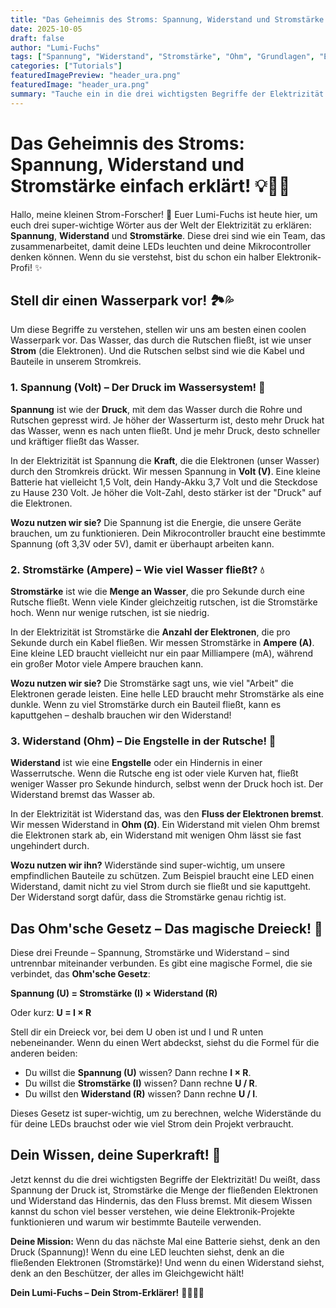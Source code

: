 ```yaml
---
title: "Das Geheimnis des Stroms: Spannung, Widerstand und Stromstärke einfach erklärt!"
date: 2025-10-05
draft: false
author: "Lumi-Fuchs"
tags: ["Spannung", "Widerstand", "Stromstärke", "Ohm", "Grundlagen", "Elektronik", "Tutorials"]
categories: ["Tutorials"]
featuredImagePreview: "header_ura.png"
featuredImage: "header_ura.png"
summary: "Tauche ein in die drei wichtigsten Begriffe der Elektrizität: Spannung, Widerstand und Stromstärke. Erfahre kinderleicht, was sie bedeuten und wie sie zusammenhängen, um deine Projekte zum Leuchten zu bringen!"
---
```


# Das Geheimnis des Stroms: Spannung, Widerstand und Stromstärke einfach erklärt! 💡🌊🚧

Hallo, meine kleinen Strom-Forscher! 🦊 Euer Lumi-Fuchs ist heute hier, um euch drei super-wichtige Wörter aus der Welt der Elektrizität zu erklären: **Spannung**, **Widerstand** und **Stromstärke**. Diese drei sind wie ein Team, das zusammenarbeitet, damit deine LEDs leuchten und deine Mikrocontroller denken können. Wenn du sie verstehst, bist du schon ein halber Elektronik-Profi! ✨

## Stell dir einen Wasserpark vor! 🏞️💦

Um diese Begriffe zu verstehen, stellen wir uns am besten einen coolen Wasserpark vor. Das Wasser, das durch die Rutschen fließt, ist wie unser **Strom** (die Elektronen). Und die Rutschen selbst sind wie die Kabel und Bauteile in unserem Stromkreis.

### 1. Spannung (Volt) – Der Druck im Wassersystem! 🌊

**Spannung** ist wie der **Druck**, mit dem das Wasser durch die Rohre und Rutschen gepresst wird. Je höher der Wasserturm ist, desto mehr Druck hat das Wasser, wenn es nach unten fließt. Und je mehr Druck, desto schneller und kräftiger fließt das Wasser.

In der Elektrizität ist Spannung die **Kraft**, die die Elektronen (unser Wasser) durch den Stromkreis drückt. Wir messen Spannung in **Volt (V)**. Eine kleine Batterie hat vielleicht 1,5 Volt, dein Handy-Akku 3,7 Volt und die Steckdose zu Hause 230 Volt. Je höher die Volt-Zahl, desto stärker ist der "Druck" auf die Elektronen.

**Wozu nutzen wir sie?** Die Spannung ist die Energie, die unsere Geräte brauchen, um zu funktionieren. Dein Mikrocontroller braucht eine bestimmte Spannung (oft 3,3V oder 5V), damit er überhaupt arbeiten kann.

### 2. Stromstärke (Ampere) – Wie viel Wasser fließt? 💧

**Stromstärke** ist wie die **Menge an Wasser**, die pro Sekunde durch eine Rutsche fließt. Wenn viele Kinder gleichzeitig rutschen, ist die Stromstärke hoch. Wenn nur wenige rutschen, ist sie niedrig.

In der Elektrizität ist Stromstärke die **Anzahl der Elektronen**, die pro Sekunde durch ein Kabel fließen. Wir messen Stromstärke in **Ampere (A)**. Eine kleine LED braucht vielleicht nur ein paar Milliampere (mA), während ein großer Motor viele Ampere brauchen kann.

**Wozu nutzen wir sie?** Die Stromstärke sagt uns, wie viel "Arbeit" die Elektronen gerade leisten. Eine helle LED braucht mehr Stromstärke als eine dunkle. Wenn zu viel Stromstärke durch ein Bauteil fließt, kann es kaputtgehen – deshalb brauchen wir den Widerstand!

### 3. Widerstand (Ohm) – Die Engstelle in der Rutsche! 🚧

**Widerstand** ist wie eine **Engstelle** oder ein Hindernis in einer Wasserrutsche. Wenn die Rutsche eng ist oder viele Kurven hat, fließt weniger Wasser pro Sekunde hindurch, selbst wenn der Druck hoch ist. Der Widerstand bremst das Wasser ab.

In der Elektrizität ist Widerstand das, was den **Fluss der Elektronen bremst**. Wir messen Widerstand in **Ohm (Ω)**. Ein Widerstand mit vielen Ohm bremst die Elektronen stark ab, ein Widerstand mit wenigen Ohm lässt sie fast ungehindert durch.

**Wozu nutzen wir ihn?** Widerstände sind super-wichtig, um unsere empfindlichen Bauteile zu schützen. Zum Beispiel braucht eine LED einen Widerstand, damit nicht zu viel Strom durch sie fließt und sie kaputtgeht. Der Widerstand sorgt dafür, dass die Stromstärke genau richtig ist.

## Das Ohm'sche Gesetz – Das magische Dreieck! 📐

Diese drei Freunde – Spannung, Stromstärke und Widerstand – sind untrennbar miteinander verbunden. Es gibt eine magische Formel, die sie verbindet, das **Ohm'sche Gesetz**:

**Spannung (U) = Stromstärke (I) × Widerstand (R)**

Oder kurz: **U = I × R**

Stell dir ein Dreieck vor, bei dem U oben ist und I und R unten nebeneinander. Wenn du einen Wert abdeckst, siehst du die Formel für die anderen beiden:

*   Du willst die **Spannung (U)** wissen? Dann rechne **I × R**.
*   Du willst die **Stromstärke (I)** wissen? Dann rechne **U / R**.
*   Du willst den **Widerstand (R)** wissen? Dann rechne **U / I**.

Dieses Gesetz ist super-wichtig, um zu berechnen, welche Widerstände du für deine LEDs brauchst oder wie viel Strom dein Projekt verbraucht.

## Dein Wissen, deine Superkraft! 💪

Jetzt kennst du die drei wichtigsten Begriffe der Elektrizität! Du weißt, dass Spannung der Druck ist, Stromstärke die Menge der fließenden Elektronen und Widerstand das Hindernis, das den Fluss bremst. Mit diesem Wissen kannst du schon viel besser verstehen, wie deine Elektronik-Projekte funktionieren und warum wir bestimmte Bauteile verwenden.

**Deine Mission:** Wenn du das nächste Mal eine Batterie siehst, denk an den Druck (Spannung)! Wenn du eine LED leuchten siehst, denk an die fließenden Elektronen (Stromstärke)! Und wenn du einen Widerstand siehst, denk an den Beschützer, der alles im Gleichgewicht hält!

**Dein Lumi-Fuchs – Dein Strom-Erklärer!** 🦊💡🌊🚧


